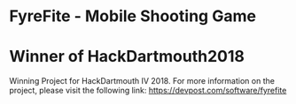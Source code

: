 # FyreFite - Mobile Shooting Game

# Winner of HackDartmouth2018

Winning Project for HackDartmouth IV 2018. For more information on the project, please visit the following link: https://devpost.com/software/fyrefite
